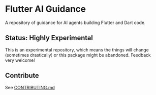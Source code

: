 # Flutter AI Guidance

A repository of guidance for AI agents building Flutter and Dart code.

## Status: Highly Experimental

This is an experimental repository, which means the things will change (sometimes drastically)
or this package might be abandoned. Feedback very welcome!

## Contribute

See [CONTRIBUTING.md](CONTRIBUTING.md)
